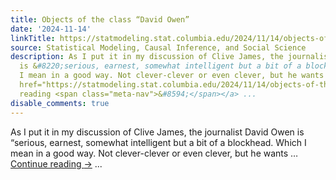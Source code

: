 ```yaml
---
title: Objects of the class “David Owen”
date: '2024-11-14'
linkTitle: https://statmodeling.stat.columbia.edu/2024/11/14/objects-of-the-class-david-owen/
source: Statistical Modeling, Causal Inference, and Social Science
description: As I put it in my discussion of Clive James, the journalist David Owen
  is &#8220;serious, earnest, somewhat intelligent but a bit of a blockhead. Which
  I mean in a good way. Not clever-clever or even clever, but he wants &#8230; <a
  href="https://statmodeling.stat.columbia.edu/2024/11/14/objects-of-the-class-david-owen/">Continue
  reading <span class="meta-nav">&#8594;</span></a> ...
disable_comments: true
---
```

As I put it in my discussion of Clive James, the journalist David Owen is &#8220;serious, earnest, somewhat intelligent but a bit of a blockhead. Which I mean in a good way. Not clever-clever or even clever, but he wants &#8230; <a href="https://statmodeling.stat.columbia.edu/2024/11/14/objects-of-the-class-david-owen/">Continue reading <span class="meta-nav">&#8594;</span></a> ...